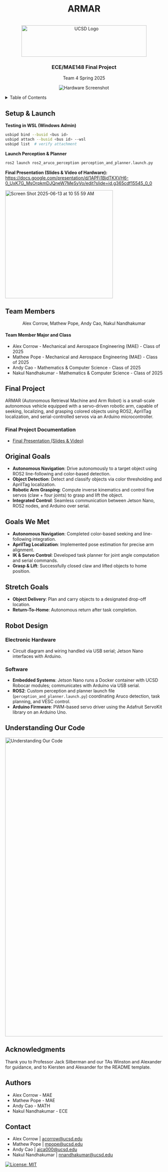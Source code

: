 <div id="top"></div>

<h1 align="center">ARMAR</h1>

<!-- PROJECT LOGO -->
<br />
<div align="center">
  <a href="https://jacobsschool.ucsd.edu/">
    <img src="images/UCSDLogo_JSOE_BlueGold.png" alt="UCSD Logo" width="400" height="100">
  </a>
<h3>ECE/MAE148 Final Project</h3>
<p>
Team 4 Spring 2025
</p>
  
  ![Hardware Screenshot](https://github.com/user-attachments/assets/01e80524-9195-473b9471-04279aa8babe)
</div>

<!-- TABLE OF CONTENTS -->
<details>
  <summary>Table of Contents</summary>
  <ol>
    <li><a href="#setup-and-launch">Setup &amp; Launch</a></li>
    <li><a href="#team-members">Team Members</a></li>
    <li><a href="#final-project">Final Project</a></li>
      <ul>
        <li><a href="#original-goals">Original Goals</a></li>
          <ul>
            <li><a href="#goals-we-met">Goals We Met</a></li>
            <li><a href="#stretch-goals">Stretch Goals</a></li>
          </ul>
        <li><a href="#final-project-documentation">Final Project Documentation</a></li>
      </ul>
    <li><a href="#robot-design">Robot Design</a></li>
      <ul>
        <li><a href="#electronic-hardware">Electronic Hardware</a></li>
        <li><a href="#software">Software</a></li>
      </ul>
    <li><a href="#understanding-our-code">Understanding Our Code</a></li>
    <li><a href="#acknowledgments">Acknowledgments</a></li>
    <li><a href="#authors">Authors</a></li>
    <li><a href="#contact">Contact</a></li>
  </ol>
</details>

## Setup & Launch

**Testing in WSL (Windows Admin)**
```bash
usbipd bind --busid <bus id>
usbipd attach --busid <bus id> --wsl
usbipd list  # verify attachment
```

**Launch Perception & Planner**
```bash
ros2 launch ros2_aruco_perception perception_and_planner.launch.py
```

**Final Presentation (Slides & Video of Hardware):**  
https://docs.google.com/presentation/d/1APFi1BjdTKXVH6-0_UxK7G_MsOrpkmDJQneW7MeSyVo/edit?slide=id.g365cdf15545_0_0

<img width="344" alt="Screen Shot 2025-06-13 at 10 55 59 AM" src="https://github.com/user-attachments/assets/01e80524-9195-473b-9471-04279aa8babe" />

## Team Members

<div align="center">
  <p align="center">Alex Corrow, Mathew Pope, Andy Cao, Nakul Nandhakumar</p>
</div>

<h4>Team Member Major and Class</h4>
<ul>
  <li>Alex Corrow - Mechanical and Aerospace Engineering (MAE) - Class of 2025</li>
  <li>Mathew Pope - Mechanical and Aerospace Engineering (MAE) - Class of 2025</li>
  <li>Andy Cao - Mathematics &amp; Computer Science - Class of 2025</li>
  <li>Nakul Nandhakumar - Mathematics &amp; Computer Science - Class of 2025</li>
</ul>

## Final Project

ARMAR (Autonomous Retrieval Machine and Arm Robot) is a small-scale autonomous vehicle equipped with a servo-driven robotic arm, capable of seeking, localizing, and grasping colored objects using ROS2, AprilTag localization, and serial-controlled servos via an Arduino microcontroller.

### Final Project Documentation

* [Final Presentation (Slides & Video)](https://docs.google.com/presentation/d/1APFi1BjdTKXVH6-0_UxK7G_MsOrpkmDJQneW7MeSyVo/edit)

## Original Goals

- **Autonomous Navigation**: Drive autonomously to a target object using ROS2 line-following and color-based detection.
- **Object Detection**: Detect and classify objects via color thresholding and AprilTag localization.
- **Robotic Arm Grasping**: Compute inverse kinematics and control five servos (claw + four joints) to grasp and lift the object.
- **Integrated Control**: Seamless communication between Jetson Nano, ROS2 nodes, and Arduino over serial.

## Goals We Met

- **Autonomous Navigation**: Completed color-based seeking and line-following integration.
- **AprilTag Localization**: Implemented pose estimation for precise arm alignment.
- **IK & Servo Control**: Developed task planner for joint angle computation and serial commands.
- **Grasp & Lift**: Successfully closed claw and lifted objects to home position.

## Stretch Goals

- **Object Delivery**: Plan and carry objects to a designated drop-off location.
- **Return-To-Home**: Autonomous return after task completion.

## Robot Design

### Electronic Hardware

* Circuit diagram and wiring handled via USB serial; Jetson Nano interfaces with Arduino.  

### Software

- **Embedded Systems**: Jetson Nano runs a Docker container with UCSD Robocar modules; communicates with Arduino via USB serial.  
- **ROS2**: Custom perception and planner launch file (`perception_and_planner.launch.py`) coordinating Aruco detection, task planning, and VESC control.  
- **Arduino Firmware**: PWM-based servo driver using the Adafruit ServoKit library on an Arduino Uno.

## Understanding Our Code

<img width="952" alt="Understanding Our Code" src="https://github.com/user-attachments/assets/b0a7a6b9-8c40-4d7f-a209-7ee18657d96d" />

## Acknowledgments

Thank you to Professor Jack Silberman and our TAs Winston and Alexander for guidance, and to Kiersten and Alexander for the README template.

## Authors

- Alex Corrow - MAE
- Mathew Pope - MAE
- Andy Cao - MATH
- Nakul Nandhakumar - ECE

## Contact

* Alex Corrow \| acorrow@ucsd.edu  
* Mathew Pope \| mpope@ucsd.edu  
* Andy Cao \| aica000@ucsd.edu  
* Nakul Nandhakumar \| nnandhakumar@ucsd.edu

[![License: MIT](https://img.shields.io/badge/License-MIT-yellow.svg)](https://opensource.org/licenses/MIT)
